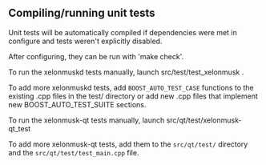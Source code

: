 Compiling/running unit tests
------------------------------------

Unit tests will be automatically compiled if dependencies were met in configure
and tests weren't explicitly disabled.

After configuring, they can be run with 'make check'.

To run the xelonmuskd tests manually, launch src/test/test_xelonmusk .

To add more xelonmuskd tests, add `BOOST_AUTO_TEST_CASE` functions to the existing
.cpp files in the test/ directory or add new .cpp files that
implement new BOOST_AUTO_TEST_SUITE sections.

To run the xelonmusk-qt tests manually, launch src/qt/test/xelonmusk-qt_test

To add more xelonmusk-qt tests, add them to the `src/qt/test/` directory and
the `src/qt/test/test_main.cpp` file.
